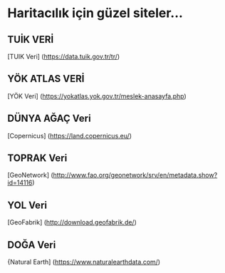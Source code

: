 # Haritacılık için güzel siteler...

## TUİK VERİ

[TUIK Veri] (https://data.tuik.gov.tr/tr/)

## YÖK ATLAS VERİ

[YÖK Veri] (https://yokatlas.yok.gov.tr/meslek-anasayfa.php)

## DÜNYA AĞAÇ Veri

[Copernicus] (https://land.copernicus.eu/)

## TOPRAK Veri

[GeoNetwork] (http://www.fao.org/geonetwork/srv/en/metadata.show?id=14116)

## YOL Veri

[GeoFabrik] (http://download.geofabrik.de/)

## DOĞA Veri

{Natural Earth] (https://www.naturalearthdata.com/)

